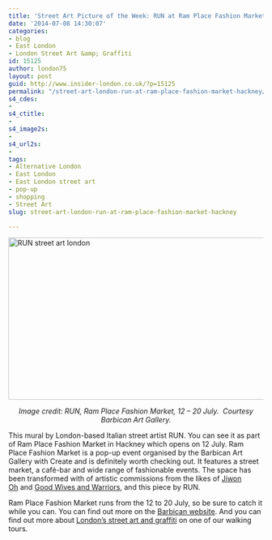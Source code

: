 ```yaml
---
title: 'Street Art Picture of the Week: RUN at Ram Place Fashion Market, Hackney'
date: '2014-07-08 14:30:07'
categories:
- blog
- East London
- London Street Art &amp; Graffiti
id: 15125
author: london75
layout: post
guid: http://www.insider-london.co.uk/?p=15125
permalink: "/street-art-london-run-at-ram-place-fashion-market-hackney/"
s4_cdes:
- 
s4_ctitle:
- 
s4_image2s:
- 
s4_url2s:
- 
tags:
- Alternative London
- East London
- East London street art
- pop-up
- shopping
- Street Art
slug: street-art-london-run-at-ram-place-fashion-market-hackney

---
```

[<img class="size-full wp-image-15127 aligncenter" src="http://www.insider-london.co.uk/wp-content/uploads/2014/07/13.-RUN.jpg" alt="RUN street art london" width="569" height="320" />](http://www.insider-london.co.uk/wp-content/uploads/2014/07/13.-RUN.jpg)

<p style="text-align: center;">
  <em>Image credit: RUN, Ram Place Fashion Market, 12 – 20 July.  Courtesy Barbican Art Gallery.</em>
</p>

This mural by London-based Italian street artist RUN. You can see it as part of Ram Place Fashion Market in Hackney which opens on 12 July. Ram Place Fashion Market is a pop-up event organised by the Barbican Art Gallery with Create and is definitely worth checking out. It features a street market, a café-bar and wide range of fashionable events. The space has been transformed with of artistic commissions from the likes of <a href="http://jiwono.blogspot.co.uk/" target="_blank">Jiwon Oh</a> and <a href="http://www.centralillustration.com/illustrators/good-wives-and-warriors" target="_blank">Good Wives and Warriors</a>, and this piece by RUN.

Ram Place Fashion Market runs from the 12 to 20 July, so be sure to catch it while you can. You can find out more on the <a href="http://www.barbican.org.uk/artgallery/event-detail.asp?ID=16304" target="_blank">Barbican website</a>. And you can find out more about <a href="http://www.insider-london.co.uk/london-graffiti-artists-walking-tours/" target="_blank">London&#8217;s street art and graffiti</a> on one of our walking tours.